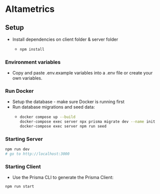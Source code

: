 # Altametrics

## Setup

- Install dependencies on client folder & server folder
  - ```sh
    npm install
    ```
### Environment variables

- Copy and paste .env.example variables into a .env file or create your own variables.

### Run Docker
- Setup the database - make sure Docker is running first
- Run database migrations and seed data:
  - ```sh
    docker compose up --build
    docker-compose exec server npx prisma migrate dev --name init
    docker-compose exec server npm run seed
    ```

### Starting Server

```sh
npm run dev
# go to http://localhost:3000
```

### Starting Client
- Use the Prisma CLI to generate the Prisma Client:
```sh
npm run start
```







